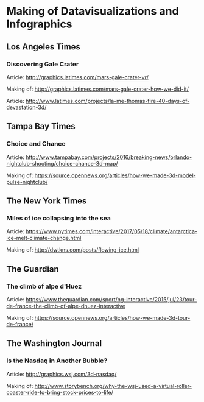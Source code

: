 # Making of Datavisualizations and Infographics


## Los Angeles Times

### Discovering Gale Crater

Article: http://graphics.latimes.com/mars-gale-crater-vr/

Making of: http://graphics.latimes.com/mars-gale-crater-how-we-did-it/

Article: http://www.latimes.com/projects/la-me-thomas-fire-40-days-of-devastation-3d/


## Tampa Bay Times


### Choice and Chance

Article: http://www.tampabay.com/projects/2016/breaking-news/orlando-nightclub-shooting/choice-chance-3d-map/

Making of: https://source.opennews.org/articles/how-we-made-3d-model-pulse-nightclub/


## The New York Times


### Miles of ice collapsing into the sea

Article: https://www.nytimes.com/interactive/2017/05/18/climate/antarctica-ice-melt-climate-change.html

Making of: http://dwtkns.com/posts/flowing-ice.html


## The Guardian


### The climb of alpe d'Huez

Article: https://www.theguardian.com/sport/ng-interactive/2015/jul/23/tour-de-france-the-climb-of-alpe-dhuez-interactive

Making of: https://source.opennews.org/articles/how-we-made-3d-tour-de-france/

## The Washington Journal


### Is the Nasdaq in Another Bubble?

Article: http://graphics.wsj.com/3d-nasdaq/

Making of: http://www.storybench.org/why-the-wsj-used-a-virtual-roller-coaster-ride-to-bring-stock-prices-to-life/
